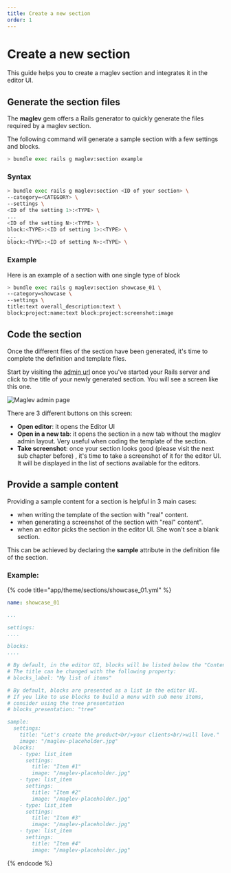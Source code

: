 ```yaml
---
title: Create a new section
order: 1
---
```


# Create a new section

This guide helps you to create a maglev section and integrates it in the editor UI.

## Generate the section files

The **maglev** gem offers a Rails generator to quickly generate the files required by a maglev section.

The following command will generate a sample section with a few settings and blocks.

```bash
> bundle exec rails g maglev:section example
```

### Syntax

```bash
> bundle exec rails g maglev:section <ID of your section> \
--category=<CATEGORY> \
--settings \
<ID of the setting 1>:<TYPE> \
...
<ID of the setting N>:<TYPE> \
block:<TYPE>:<ID of setting 1>:<TYPE> \
...
block:<TYPE>:<ID of setting N>:<TYPE> \

```

### Example

Here is an example of a section with one single type of block

```bash
> bundle exec rails g maglev:section showcase_01 \
--category=showcase \
--settings \
title:text overall_description:text \
block:project:name:text block:project:screenshot:image
```

## Code the section

Once the different files of the section have been generated, it's time to complete the definition and template files.

Start by visiting the [admin url](http://localhost:3000/maglev/admin/theme) once you've started your Rails server and click to the title of your newly generated section. You will see a screen like this one.

![Maglev admin page](https://1311630049-files.gitbook.io/~/files/v0/b/gitbook-legacy-files/o/assets%2F-Me54MJUO0o8Vj5WCTWJ%2F-MgfTUQsayPcc00o3-2T%2F-MgfUAh4wJk8iZsZNHV1%2FScreen%20Shot%202021-08-09%20at%205.15.29%20PM.png?alt=media\&token=47897669-8a99-4741-8609-690d409be854)

There are 3 different buttons on this screen:

* **Open editor**: it opens the Editor UI
* **Open in a new tab**: it opens the section in a new tab without the maglev admin layout. Very useful when coding the template of the section.
* **Take screenshot**: once your section looks good (please visit the next sub chapter before) , it's time to take a screenshot of it for the editor UI. It will be displayed in the list of sections available for the editors.

## Provide a sample content

Providing a sample content for a section is helpful in 3 main cases:

* when writing the template of the section with "real" content.
* when generating a screenshot of the section with "real" content".
* when an editor picks the section in the editor UI. She won't see a blank section.

This can be achieved by declaring the **sample** attribute in the definition file of the section.

### Example:

{% code title="app/theme/sections/showcase_01.yml" %}
```yaml
name: showcase_01

...

settings:
....

blocks:
....

# By default, in the editor UI, blocks will be listed below the "Content" title.
# The title can be changed with the following property:
# blocks_label: "My list of items"

# By default, blocks are presented as a list in the editor UI.
# If you like to use blocks to build a menu with sub menu items,
# consider using the tree presentation
# blocks_presentation: "tree"

sample:
  settings:
    title: "Let's create the product<br/>your clients<br/>will love."
    image: "/maglev-placeholder.jpg"
  blocks:
    - type: list_item
      settings:
        title: "Item #1"
        image: "/maglev-placeholder.jpg"
    - type: list_item
      settings:
        title: "Item #2"
        image: "/maglev-placeholder.jpg"
    - type: list_item
      settings:
        title: "Item #3"
        image: "/maglev-placeholder.jpg"
    - type: list_item
      settings:
        title: "Item #4"
        image: "/maglev-placeholder.jpg"


```
{% endcode %}
